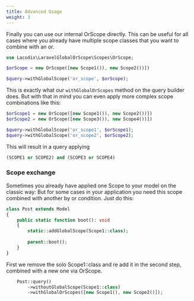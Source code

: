 ```yaml
---
title: Advanced Usage
weight: 3
---
```


Finally you can use our internal OrScope directly. This can be useful for all cases where
you already have multiple scope classes that you want to combine with an or.

```php
use Lacodix\LaravelGlobalOrScope\Scopes\OrScope;

$orScope = new OrScope([new Scope1()), new Scope2())])

$query->withGlobalScope('or_scope', $orScope);
```

This is exactly what our `withGlobalOrScopes` method on the query builder does. But with that in mind
you can even apply more complex scope combinations like this:

```php
$orScope1 = new OrScope([new Scope1()), new Scope2())])
$orScope2 = new OrScope([new Scope3()), new Scope4())])

$query->withGlobalScope('or_scope1', $orScope1);
$query->withGlobalScope('or_scope2', $orScope2);
```

This will result in a query applying
```sql 
(SCOPE1 or SCOPE2) and (SCOPE3 or SCOPE4)
```

### Scope exchange

Sometimes you already have applied one Scope to your model on the classic way:
But for some cases in your application you need this scope combined with another by or condition.
Just do this:

```php 
class Post extends Model
{
    public static function boot(): void
    {
        static::addGlobalScope(Scope1::class);
        
        parent::boot();
    }
}
```
First we remove the solo Scope1::class and re add it in the second step, combined with a new one via OrScope.
```php
    Post::query()
        ->withoutGlobalScope(Scope1::class) 
        ->withGlobalOrScopes([new Scope1(), new Scope2()]);
```

